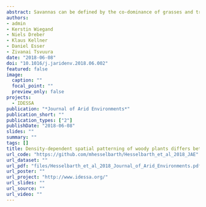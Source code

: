 ```yaml
---
abstract: Savannas can be defined by the co-dominance of grasses and trees. Interactions between these two life forms are relatively well studied, whereas intra-life form interactions among woody plants only attracted recently increased attention. However, the influence of woody plant density is rarely considered. We analysed intra-life form interactions in a semi-arid and a mesic savanna to test for differences between open and dense woody vegetation in relation to large-scale environmental conditions. We applied spatial point pattern analysis to gain a better understanding of processes, such as competition, facilitation and disturbances, affecting the spatial distribution of trees and shrubs. Our results suggest that competition was most pronounced in dense vegetation, whereas facilitation effects were more common in open vegetation. Further, we conclude that factors shaping the spatial patterns differ with scale. At small inter-plant distances, results indicate limited seed dispersal as the most influential factor explaining the spatial distribution of trees and shrubs. However, with increasing inter-plant distances, environmental heterogeneity in the semi-arid savanna and disturbances in the mesic savanna become more important. We conclude that studying intra-life form interactions in savannas should explicitly consider actual woody plant density, especially if different savanna types are compared.
authors:
- admin
- Kerstin Wiegand
- Niels Dreber
- Klaus Kellner
- Daniel Esser
- Zivanai Tsvuura
date: "2018-06-08"
doi: "10.1016/j.jaridenv.2018.06.002"
featured: false
image:
  caption: ""
  focal_point: ""
  preview_only: false
projects: 
  - IDESSA
publication: "*Journal of Arid Environments*"
publication_short: ""
publication_types: ["2"]
publishDate: "2018-06-08"
slides: ""
summary: ""
tags: []
title: Density-dependent spatial patterning of woody plants differs between a semi-arid and a mesic savanna in South Africa
url_code: "https://github.com/mhesselbarth/Hesselbarth_et_al_2018_JAE"
url_dataset: ""
url_pdf: "files/Hesselbarth_et_al_2018_Journal_of_Arid_Environments.pdf"
url_poster: ""
url_project: "http://www.idessa.org/"
url_slides: ""
url_source: ""
url_video: ""
---
```

